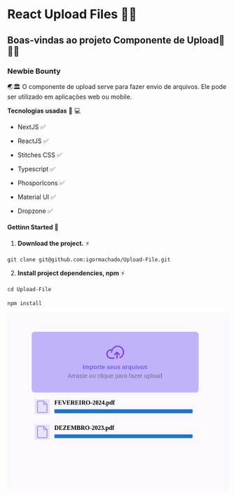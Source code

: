 # React Upload Files 🧨🎯

## Boas-vindas ao projeto Componente de Upload🔋🚀🚧

### Newbie Bounty


🌏🏛 O componente de upload serve para fazer envio de arquivos. Ele pode ser utilizado em aplicações web ou mobile.

**Tecnologias usadas** 🤖 💻

- NextJS ✅
  
- ReactJS ✅
  
- Stitches CSS ✅
  
- Typescript ✅
  
- PhosporIcons ✅
  
- Material UI ✅
  
- Dropzone ✅
  

#### Gettinn Started 🏁


1. **Download the project.** ⚡

```shell
git clone git@github.com:igormachado/Upload-File.git
```

2. **Install project dependencies, npm** ⚡

```shell
cd Upload-File

npm install      
```

![](./src/assets/upload-01.png)